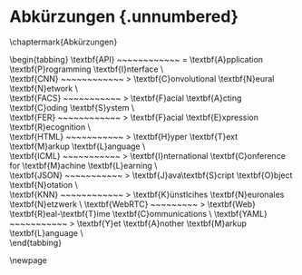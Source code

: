 # Abkürzungen {.unnumbered}
\chaptermark{Abkürzungen}

\begin{tabbing}
\textbf{API}    ~~~~~~~~~~~~ \=  \textbf{A}pplication \textbf{P}rogramming \textbf{I}nterface \\  
\textbf{CNN}    ~~~~~~~~~~~~ \>  \textbf{C}onvolutional \textbf{N}eural \textbf{N}etwork \\  
\textbf{FACS}   ~~~~~~~~~~~ \>  \textbf{F}acial \textbf{A}cting \textbf{C}oding \textbf{S}ystem \\  
\textbf{FER}    ~~~~~~~~~~~~ \> \textbf{F}acial \textbf{E}xpression \textbf{R}ecognition \\  
\textbf{HTML}   ~~~~~~~~~~~ \>  \textbf{H}yper \textbf{T}ext \textbf{M}arkup \textbf{L}anguage \\  
\textbf{ICML}   ~~~~~~~~~~~ \>  \textbf{I}nternational \textbf{C}onference for \textbf{M}achine \textbf{L}earning \\  
\textbf{JSON}   ~~~~~~~~~~~ \> \textbf{J}ava\textbf{S}cript \textbf{O}bject \textbf{N}otation \\  
\textbf{KNN}    ~~~~~~~~~~~~ \> \textbf{K}ünstlcihes \textbf{N}euronales \textbf{N}etzwerk \\
\textbf{WebRTC} ~~~~~~~~~ \>  \textbf{Web} \textbf{R}eal-\textbf{T}ime \textbf{C}ommunications \\
\textbf{YAML}   ~~~~~~~~~~~ \> \textbf{Y}et \textbf{A}nother \textbf{M}arkup \textbf{L}anguage \\  
\end{tabbing}

\newpage